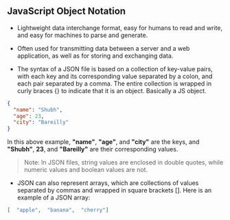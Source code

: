 ## JavaScript Object Notation

- Lightweight data interchange format, easy for humans to read and write, and easy for machines to parse and generate.
- Often used for transmitting data between a server and a web application, as well as for storing and exchanging data.

- The syntax of a JSON file is based on a collection of key-value pairs, with each key and its corresponding value separated by a colon, and each pair separated by a comma. The entire collection is wrapped in curly braces {} to indicate that it is an object. Basically a JS object.

```JSON
{
  "name": "Shubh",
  "age": 23,
  "city": "Bareilly"
}

```

In this above example, **"name"**, **"age"**, and **"city"** are the keys, and **"Shubh"**, **23**, and **"Bareilly"** are their corresponding values.

> Note: In JSON files, string values are enclosed in double quotes, while numeric values and boolean values are not.

- JSON can also represent arrays, which are collections of values separated by commas and wrapped in square brackets []. Here is an example of a JSON array:

```JSON
[  "apple",  "banana",  "cherry"]
```
